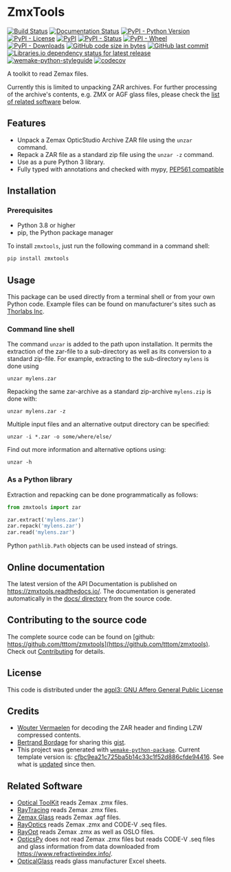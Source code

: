 # ZmxTools

[![Build Status](https://github.com/tttom/zmxtools/workflows/test/badge.svg?branch=main)](https://github.com/tttom/zmxtools/actions?query=workflow%3Atest)
[![Documentation Status](https://readthedocs.org/projects/zmxtools/badge/?version=latest)](https://readthedocs.org/projects/zmxtools)
[![PyPI - Python Version](https://img.shields.io/pypi/pyversions/zmxtools)](https://www.python.org/downloads)
[![PyPI - License](https://img.shields.io/pypi/l/zmxtools)](https://opensource.org/licenses/AGPL-3.0)
[![PyPI](https://img.shields.io/pypi/v/zmxtools?label=version&color=808000)](https://github.com/tttom/ZmxTools/tree/master/python)
[![PyPI - Status](https://img.shields.io/pypi/status/zmxtools)](https://pypi.org/project/zmxtools/tree/master/python)
[![PyPI - Wheel](https://img.shields.io/pypi/wheel/zmxtools?label=python%20wheel)](https://pypi.org/project/zmxtools/#files)
[![PyPI - Downloads](https://img.shields.io/pypi/dm/zmxtools)](https://pypi.org/project/zmxtools/)
[![GitHub code size in bytes](https://img.shields.io/github/languages/code-size/tttom/ZmxTools)](https://github.com/tttom/ZmxTools)
[![GitHub last commit](https://img.shields.io/github/last-commit/tttom/ZmxTools)](https://github.com/tttom/ZmxTools)
[![Libraries.io dependency status for latest release](https://img.shields.io/librariesio/release/pypi/zmxtools)](https://libraries.io/pypi/zmxtools)
[![wemake-python-styleguide](https://img.shields.io/badge/style-wemake-000000.svg)](https://github.com/wemake-services/wemake-python-styleguide)
[![codecov](https://codecov.io/gh/tttom/zmxtools/branch/main/graph/badge.svg)](https://codecov.io/gh/tttom/zmxtools)

A toolkit to read Zemax files.

Currently this is limited to unpacking ZAR archives. For further processing of the archive's contents, e.g. ZMX or AGF 
glass files, please check the [list of related software](#related-software) below.

## Features
- Unpack a Zemax OpticStudio Archive ZAR file using the `unzar` command.
- Repack a ZAR file as a standard zip file using the `unzar -z` command.
- Use as a pure Python 3 library.
- Fully typed with annotations and checked with mypy, [PEP561 compatible](https://www.python.org/dev/peps/pep-0561/)

## Installation
### Prerequisites
- Python 3.8 or higher
- pip, the Python package manager

To install `zmxtools`, just run the following command in a command shell:
```bash
pip install zmxtools
```

## Usage
This package can be used directly from a terminal shell or from your own Python code.
Example files can be found on manufacturer's sites such as [Thorlabs Inc](https://www.thorlabs.com).

### Command line shell
The command `unzar` is added to the path upon installation. It permits the extraction of the zar-file to a sub-directory
as well as its conversion to a standard zip-file. For example, extracting to the sub-directory `mylens` is done using 
```console
unzar mylens.zar
```
Repacking the same zar-archive as a standard zip-archive `mylens.zip` is done with:
```console
unzar mylens.zar -z
```
Multiple input files and an alternative output directory can be specified: 
```console
unzar -i *.zar -o some/where/else/
```
Find out more information and alternative options using:
```console
unzar -h
```

### As a Python library
Extraction and repacking can be done programmatically as follows:
```python
from zmxtools import zar

zar.extract('mylens.zar')
zar.repack('mylens.zar')
zar.read('mylens.zar')
```
Python `pathlib.Path` objects can be used instead of strings.

## Online documentation
The latest version of the API Documentation is published on https://zmxtools.readthedocs.io/.
The documentation is generated automatically in the [docs/ directory](docs) from the source code. 

## Contributing to the source code
The complete source code can be found on [github: https://github.com/tttom/zmxtools](https://github.com/tttom/zmxtools).
Check out [Contributing](CONTRIBUTING.md) for details.

## License
This code is distributed under the
[agpl3: GNU Affero General Public License](https://www.gnu.org/licenses/agpl-3.0.en.html)

## Credits
- [Wouter Vermaelen](https://github.com/m9710797) for decoding the ZAR header and finding LZW compressed contents.
- [Bertrand Bordage](https://github.com/BertrandBordage) for sharing this [gist](https://gist.github.com/BertrandBordage/611a915e034c47aa5d38911fc0bc7df9).
- This project was generated with [`wemake-python-package`](https://github.com/wemake-services/wemake-python-package). Current template version is: [cfbc9ea21c725ba5b14c33c1f52d886cfde94416](https://github.com/wemake-services/wemake-python-package/tree/cfbc9ea21c725ba5b14c33c1f52d886cfde94416). See what is [updated](https://github.com/wemake-services/wemake-python-package/compare/cfbc9ea21c725ba5b14c33c1f52d886cfde94416...master) since then.

## Related Software
- [Optical ToolKit](https://github.com/draustin/otk) reads Zemax .zmx files.
- [RayTracing](https://github.com/DCC-Lab/RayTracing) reads Zemax .zmx files.
- [Zemax Glass](https://github.com/nzhagen/zemaxglass) reads Zemax .agf files.
- [RayOptics](https://github.com/mjhoptics/ray-optics) reads Zemax .zmx and CODE-V .seq files.
- [RayOpt](https://github.com/quartiq/rayopt) reads Zemax .zmx as well as OSLO files.
- [OpticsPy](https://github.com/Sterncat/opticspy) does not read Zemax .zmx files but reads CODE-V .seq files and
  glass information from data downloaded from https://www.refractiveindex.info/.
- [OpticalGlass](https://github.com/mjhoptics/opticalglass) reads glass manufacturer Excel sheets.
